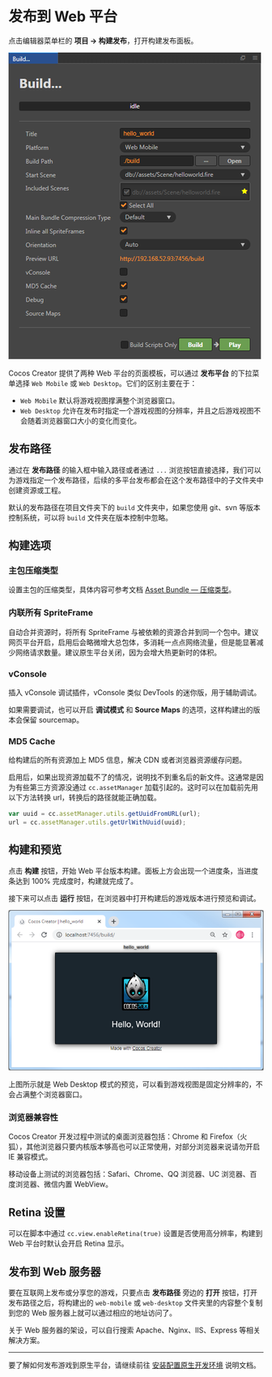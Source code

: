 # 发布到 Web 平台

点击编辑器菜单栏的 **项目 -> 构建发布**，打开构建发布面板。

![](publish-web/web.png)

Cocos Creator 提供了两种 Web 平台的页面模板，可以通过 **发布平台** 的下拉菜单选择 `Web Mobile` 或 `Web Desktop`。它们的区别主要在于：
- `Web Mobile` 默认将游戏视图撑满整个浏览器窗口。
- `Web Desktop` 允许在发布时指定一个游戏视图的分辨率，并且之后游戏视图不会随着浏览器窗口大小的变化而变化。

## 发布路径

通过在 **发布路径** 的输入框中输入路径或者通过 `...` 浏览按钮直接选择，我们可以为游戏指定一个发布路径，后续的多平台发布都会在这个发布路径中的子文件夹中创建资源或工程。

默认的发布路径在项目文件夹下的 `build` 文件夹中，如果您使用 git、svn 等版本控制系统，可以将 `build` 文件夹在版本控制中忽略。

## 构建选项

### 主包压缩类型

设置主包的压缩类型，具体内容可参考文档 [Asset Bundle — 压缩类型](../asset-manager/bundle.md#%E5%8E%8B%E7%BC%A9%E7%B1%BB%E5%9E%8B)。

### 内联所有 SpriteFrame

自动合并资源时，将所有 SpriteFrame 与被依赖的资源合并到同一个包中。建议网页平台开启，启用后会略微增大总包体，多消耗一点点网络流量，但是能显著减少网络请求数量。建议原生平台关闭，因为会增大热更新时的体积。

### vConsole

插入 vConsole 调试插件，vConsole 类似 DevTools 的迷你版，用于辅助调试。

如果需要调试，也可以开启 **调试模式** 和 **Source Maps** 的选项，这样构建出的版本会保留 sourcemap。

### MD5 Cache

给构建后的所有资源加上 MD5 信息，解决 CDN 或者浏览器资源缓存问题。

启用后，如果出现资源加载不了的情况，说明找不到重名后的新文件。这通常是因为有些第三方资源没通过 `cc.assetManager` 加载引起的。这时可以在加载前先用以下方法转换 url，转换后的路径就能正确加载。

```js
var uuid = cc.assetManager.utils.getUuidFromURL(url);
url = cc.assetManager.utils.getUrlWithUuid(uuid);
```

## 构建和预览

点击 **构建** 按钮，开始 Web 平台版本构建。面板上方会出现一个进度条，当进度条达到 100% 完成度时，构建就完成了。

接下来可以点击 **运行** 按钮，在浏览器中打开构建后的游戏版本进行预览和调试。

![web desktop](publish-web/web_desktop.png)

上图所示就是 Web Desktop 模式的预览，可以看到游戏视图是固定分辨率的，不会占满整个浏览器窗口。

### 浏览器兼容性

Cocos Creator 开发过程中测试的桌面浏览器包括：Chrome 和 Firefox（火狐），其他浏览器只要内核版本够高也可以正常使用，对部分浏览器来说请勿开启 IE 兼容模式。

移动设备上测试的浏览器包括：Safari、Chrome、QQ 浏览器、UC 浏览器、百度浏览器、微信内置 WebView。

## Retina 设置

可以在脚本中通过 `cc.view.enableRetina(true)` 设置是否使用高分辨率，构建到 Web 平台时默认会开启 Retina 显示。

## 发布到 Web 服务器

要在互联网上发布或分享您的游戏，只要点击 **发布路径** 旁边的 **打开** 按钮，打开发布路径之后，将构建出的 `web-mobile` 或 `web-desktop` 文件夹里的内容整个复制到您的 Web 服务器上就可以通过相应的地址访问了。

关于 Web 服务器的架设，可以自行搜索 Apache、Nginx、IIS、Express 等相关解决方案。

---

要了解如何发布游戏到原生平台，请继续前往 [安装配置原生开发环境](setup-native-development.md) 说明文档。
